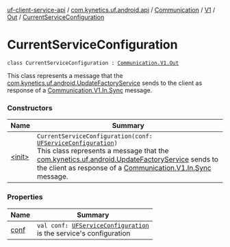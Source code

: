 [uf-client-service-api](../../../../../index.md) / [com.kynetics.uf.android.api](../../../../index.md) / [Communication](../../../index.md) / [V1](../../index.md) / [Out](../index.md) / [CurrentServiceConfiguration](./index.md)

# CurrentServiceConfiguration

`class CurrentServiceConfiguration : `[`Communication.V1.Out`](../index.md)

This class represents a message that the [com.kynetics.uf.android.UpdateFactoryService](#)
sends to the client as response of a [Communication.V1.In.Sync](../../-in/-sync/index.md) message.

### Constructors

| Name | Summary |
|---|---|
| [&lt;init&gt;](-init-.md) | `CurrentServiceConfiguration(conf: `[`UFServiceConfiguration`](../../../../-u-f-service-configuration/index.md)`)`<br>This class represents a message that the [com.kynetics.uf.android.UpdateFactoryService](#) sends to the client as response of a [Communication.V1.In.Sync](../../-in/-sync/index.md) message. |

### Properties

| Name | Summary |
|---|---|
| [conf](conf.md) | `val conf: `[`UFServiceConfiguration`](../../../../-u-f-service-configuration/index.md)<br>is the service's configuration |
